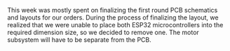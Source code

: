 This week was mostly spent on finalizing the first round PCB schematics and layouts for our orders.
During the process of finalizing the layout, we realized that we were unable to place both ESP32 microcontrollers into the required dimension size, so we decided to remove one.
The motor subsystem will have to be separate from the PCB.
